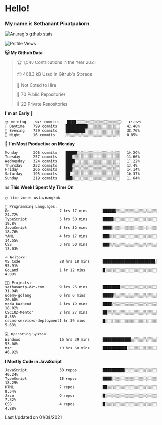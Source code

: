 # Hello!
### My name is Sethanant Pipatpakorn

[![Anurag's github stats](https://github-readme-stats.vercel.app/api?username=thetkpark&count_private=true&show_icons=true&theme=tokyonight)](https://github.com/anuraghazra/github-readme-stats)

<!--START_SECTION:waka-->
![Profile Views](http://img.shields.io/badge/Profile%20Views-4-blue)

**🐱 My Github Data** 

> 🏆 1,540 Contributions in the Year 2021
 > 
> 📦 408.3 kB Used in Github's Storage 
 > 
> 🚫 Not Opted to Hire
 > 
> 📜 70 Public Repositories 
 > 
> 🔑 22 Private Repositories  
 > 
**I'm an Early 🐤** 

```text
🌞 Morning    337 commits    ████░░░░░░░░░░░░░░░░░░░░░   17.92% 
🌆 Daytime    799 commits    ██████████░░░░░░░░░░░░░░░   42.48% 
🌃 Evening    729 commits    █████████░░░░░░░░░░░░░░░░   38.76% 
🌙 Night      16 commits     ░░░░░░░░░░░░░░░░░░░░░░░░░   0.85%

```
📅 **I'm Most Productive on Monday** 

```text
Monday       368 commits    █████░░░░░░░░░░░░░░░░░░░░   19.56% 
Tuesday      257 commits    ███░░░░░░░░░░░░░░░░░░░░░░   13.66% 
Wednesday    324 commits    ████░░░░░░░░░░░░░░░░░░░░░   17.22% 
Thursday     252 commits    ███░░░░░░░░░░░░░░░░░░░░░░   13.4% 
Friday       266 commits    ███░░░░░░░░░░░░░░░░░░░░░░   14.14% 
Saturday     195 commits    ██░░░░░░░░░░░░░░░░░░░░░░░   10.37% 
Sunday       219 commits    ███░░░░░░░░░░░░░░░░░░░░░░   11.64%

```


📊 **This Week I Spent My Time On** 

```text
⌚︎ Time Zone: Asia/Bangkok

💬 Programming Languages: 
Go                       7 hrs 17 mins       ██████░░░░░░░░░░░░░░░░░░░   24.72% 
TypeScript               5 hrs 50 mins       █████░░░░░░░░░░░░░░░░░░░░   19.8% 
JavaScript               5 hrs 32 mins       ████░░░░░░░░░░░░░░░░░░░░░   18.76% 
YAML                     4 hrs 17 mins       ███░░░░░░░░░░░░░░░░░░░░░░   14.55% 
CSS                      3 hrs 50 mins       ███░░░░░░░░░░░░░░░░░░░░░░   13.03%

🔥 Editors: 
VS Code                  28 hrs 18 mins      ████████████████████████░   95.91% 
GoLand                   1 hr 12 mins        █░░░░░░░░░░░░░░░░░░░░░░░░   4.09%

🐱‍💻 Projects: 
sethanantp-dot-com       9 hrs 25 mins       ████████░░░░░░░░░░░░░░░░░   31.94% 
udemy-golang             6 hrs 6 mins        █████░░░░░░░░░░░░░░░░░░░░   20.68% 
medu-backend             5 hrs 19 mins       ████░░░░░░░░░░░░░░░░░░░░░   18.02% 
CSC102-Mentor            2 hrs 27 mins       ██░░░░░░░░░░░░░░░░░░░░░░░   8.35% 
cscms-services-deployment1 hr 39 mins        █░░░░░░░░░░░░░░░░░░░░░░░░   5.63%

💻 Operating System: 
Windows                  15 hrs 39 mins      █████████████░░░░░░░░░░░░   53.08% 
Mac                      13 hrs 50 mins      ███████████░░░░░░░░░░░░░░   46.92%

```

**I Mostly Code in JavaScript** 

```text
JavaScript               33 repos            ██████████░░░░░░░░░░░░░░░   40.24% 
TypeScript               15 repos            ████░░░░░░░░░░░░░░░░░░░░░   18.29% 
HTML                     7 repos             ██░░░░░░░░░░░░░░░░░░░░░░░   8.54% 
Java                     6 repos             █░░░░░░░░░░░░░░░░░░░░░░░░   7.32% 
CSS                      4 repos             █░░░░░░░░░░░░░░░░░░░░░░░░   4.88%

```



 Last Updated on 01/08/2021
<!--END_SECTION:waka-->
